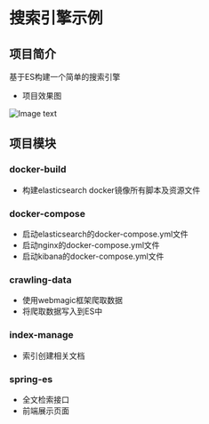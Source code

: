 # 搜索引擎示例

## 项目简介

基于ES构建一个简单的搜索引擎

* 项目效果图

![Image text](https://img-blog.csdnimg.cn/20191027213606550.png?x-oss-process=image/watermark,type_ZmFuZ3poZW5naGVpdGk,shadow_10,text_aHR0cHM6Ly9ibG9nLmNzZG4ubmV0L2h1YW5xaW5nZG9uZw==,size_16,color_FFFFFF,t_70)

## 项目模块

### docker-build 

- 构建elasticsearch docker镜像所有脚本及资源文件

### docker-compose

- 启动elasticsearch的docker-compose.yml文件
- 启动nginx的docker-compose.yml文件
- 启动kibana的docker-compose.yml文件

### crawling-data

- 使用webmagic框架爬取数据
- 将爬取数据写入到ES中

### index-manage

- 索引创建相关文档

### spring-es

- 全文检索接口
- 前端展示页面 

